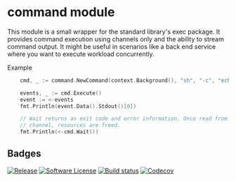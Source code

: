# command module

This module is a small wrapper for the standard library's exec package. It
provides command execution using channels only and the ability to stream
command output. It might be useful in scenarios like a back end service
where you want to execute workload concurrently.

Example

```go
	cmd, _ := command.NewCommand(context.Background(), "sh", "-c", "echo hello")

	events, _ := cmd.Execute()
	event := <-events
	fmt.Println(event.Data().Stdout()[0])

	// Wait returns an exit code and error information. Once read from the
	// channel, resources are freed.
	fmt.Println(<-cmd.Wait())
```
## Badges
[![Release](https://img.shields.io/github/release/shebang-go/command.svg?style=for-the-badge)](https://github.com/shebang-go/command/releases/latest)
[![Software License](https://img.shields.io/badge/license-MIT-brightgreen.svg?style=for-the-badge)](/LICENSE.md)
[![Build status](https://img.shields.io/github/workflow/status/shebang-go/command/CI?style=for-the-badge)](https://github.com/shebang-go/command/actions?workflow=CI)
[![Codecov](https://img.shields.io/codecov/c/github/shebang-go/command/master.svg?style=for-the-badge)](https://codecov.io/gh/shebang-go/command)

